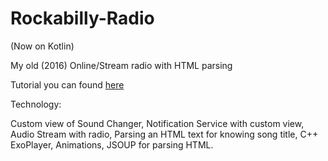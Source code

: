 # Rockabilly-Radio

(Now on Kotlin)

My old (2016) Online/Stream radio with HTML parsing

Tutorial you can found [here](https://tproger.ru/articles/android-online-radio/)

Technology:

Custom view of Sound Changer,
Notification Service with custom view,
Audio Stream with radio,
Parsing an HTML text for knowing song title,
C++ ExoPlayer,
Animations, JSOUP for parsing HTML.
